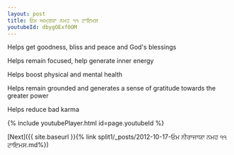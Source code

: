 ```yaml
---
layout: post
title: ਓਮ ਅਮ੍ਰਯਾ ਨਮਹ ੧੧ ਟਾਇਮਸ
youtubeId: dbygOExf0OM
---
```

 
 
Helps get goodness, bliss and peace and God's blessings
 
Helps remain focused, help generate inner energy 
 
Helps boost physical and mental health 
 
Helps remain grounded and generates a sense of gratitude towards the greater power 
 
Helps reduce bad karma
 
 
 
 


{% include youtubePlayer.html id=page.youtubeId %}
 
[Next]({{ site.baseurl }}{% link  split1/_posts/2012-10-17-ਓਮ ਨੀਰਾਜਾਯਾ ਨਮਹ ੧੧ ਟਾਇਮਸ.md%})
 
